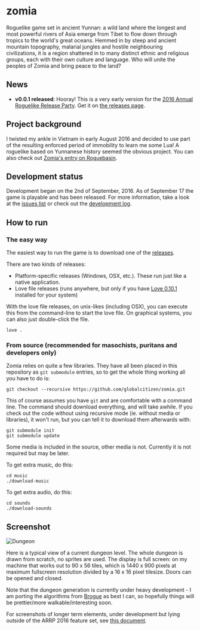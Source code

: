 # zomia

Roguelike game set in ancient Yunnan: a wild land where the longest and most powerful rivers of Asia emerge from Tibet to flow down through tropics to the world's great oceans. Hemmed in by steep and ancient mountain topography, malarial jungles and hostile neighbouring civilizations, it is a region shattered in to many distinct ethnic and religious groups, each with their own culture and language. Who will unite the peoples of Zomia and bring peace to the land?

## News

* __v0.0.1 released__: Hooray! This is a very early version for the [2016 Annual Roguelike Release Party](http://www.roguebasin.com/index.php?title=2016_ARRP). Get it on [the releases page](https://github.com/globalcitizen/zomia/releases).

## Project background

I twisted my ankle in Vietnam in early August 2016 and decided to use part of the resulting enforced period of immobility to learn me some Lua! A roguelike based on Yunnanese history seemed the obvious project.  You can also check out [Zomia's entry on Roguebasin](http://www.roguebasin.com/index.php?title=Zomia).

## Development status

Development began on the 2nd of September, 2016. As of September 17 the game is playable and has been released. For more information, take a look at the [issues list](https://github.com/globalcitizen/zomia/issues/) or check out the [development log](https://github.com/globalcitizen/zomia/blob/master/DEVLOG.md).

## How to run

### The easy way

The easiest way to run the game is to download one of the [releases](https://github.com/globalcitizen/zomia/releases).

There are two kinds of releases:
 * Platform-specific releases (Windows, OSX, etc.). These run just like a native application.
 * Love file releases (runs anywhere, but only if you have [Love 0.10.1](https://love2d.org/#download) installed for your system)

With the love file releases, on unix-likes (including OSX), you can execute this from the command-line to start the love file. On graphical systems, you can also just double-click the file.

```
love .
```

### From source (recommended for masochists, puritans and developers only)

Zomia relies on quite a few libraries. They have all been placed in this repository as `git submodule` entries, so to get the whole thing working all you have to do is:

```
git checkout --recursive https://github.com/globalcitizen/zomia.git
```

This of course assumes you have `git` and are comfortable with a command line. The command should download everything, and will take awhile. If you check out the code without using recursive mode (ie. without media or libraries), it won't run, but you can tell it to download them afterwards with:

```
git submodule init
git submodule update
```

Some media is included in the source, other media is not. Currently it is not required but may be later.

To get extra music, do this:

```
cd music
./download-music
```

To get extra audio, do this:

```
cd sounds
./download-sounds
```

## Screenshot

![Dungeon](https://raw.githubusercontent.com/globalcitizen/zomia/master/screenshots/screenshot-dungeon.jpg)

Here is a typical view of a current dungeon level. The whole dungeon is drawn from scratch, no sprites are used. The display is full screen: on my machine that works out to 90 x 56 tiles, which is 1440 x 900 pixels at maximum fullscreen resolution divided by a 16 x 16 pixel tilesize. Doors can be opened and closed.

Note that the dungeon generation is currently under heavy development - I am porting the algorithms from [Brogue](https://sites.google.com/site/broguegame/) as best I can, so hopefully things will be prettier/more walkable/interesting soon.

For screenshots of longer term elements, under development but lying outside of the ARRP 2016 feature set, see [this document](https://github.com/globalcitizen/zomia/blob/master/LONGTERM.md).

